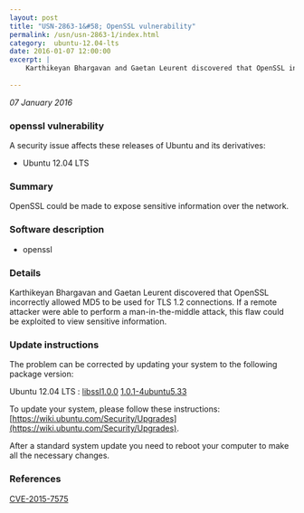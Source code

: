 ```yaml
---
layout: post
title: "USN-2863-1&#58; OpenSSL vulnerability"
permalink: /usn/usn-2863-1/index.html
category:  ubuntu-12.04-lts
date: 2016-01-07 12:00:00
excerpt: |
    Karthikeyan Bhargavan and Gaetan Leurent discovered that OpenSSL incorrectly allowed MD5 to be used for TLS 1.2 connections. If a remote attacker were able to perform a man-in-the-middle attack, this flaw could be exploited to view sensitive information. 
    
--- 
```

 
 

*07 January 2016*

### openssl vulnerability

A security issue affects these releases of Ubuntu and its derivatives:

* Ubuntu 12.04 LTS

### Summary

OpenSSL could be made to expose sensitive information over the network. 

### Software description

* openssl 

### Details

Karthikeyan Bhargavan and Gaetan Leurent discovered that OpenSSL incorrectly allowed MD5 to be used for TLS 1.2 connections. If a remote attacker were able to perform a man-in-the-middle attack, this flaw could be exploited to view sensitive information. 

### Update instructions

The problem can be corrected by updating your system to the following package version:

Ubuntu 12.04 LTS
 : [libssl1.0.0](https://launchpad.net/ubuntu/+source/openssl) <span> [1.0.1-4ubuntu5.33](https://launchpad.net/ubuntu/+source/openssl/1.0.1-4ubuntu5.33) </span> 

To update your system, please follow these instructions: [https://wiki.ubuntu.com/Security/Upgrades](https://wiki.ubuntu.com/Security/Upgrades).

After a standard system update you need to reboot your computer to make all the necessary changes. 

### References

 
 [CVE-2015-7575](http://people.ubuntu.com/~ubuntu-security/cve/CVE-2015-7575)
 


